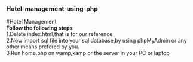 ### Hotel-management-using-php
#Hotel Management</br>
**Follow the following steps**</br>
1.Delete index.html,that is for our reference</br>
2.Now import sql file into your sql database,by using phpMyAdmin or any other means prefered by you.</br>
3.Run home.php on wamp,xamp or the server in your PC or laptop</br>
